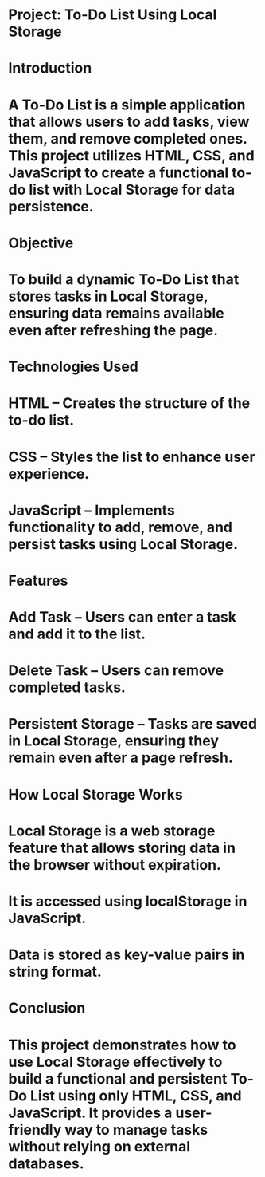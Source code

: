 # Project: To-Do List Using Local Storage


# Introduction
# A To-Do List is a simple application that allows users to add tasks, view them, and remove completed ones. This project utilizes HTML, CSS, and JavaScript to create a functional to-do list with Local Storage for data persistence.

# Objective
# To build a dynamic To-Do List that stores tasks in Local Storage, ensuring data remains available even after refreshing the page.


# Technologies Used
# HTML – Creates the structure of the to-do list.
# CSS – Styles the list to enhance user experience.
# JavaScript – Implements functionality to add, remove, and persist tasks using Local Storage.


# Features
# Add Task – Users can enter a task and add it to the list.
# Delete Task – Users can remove completed tasks.
# Persistent Storage – Tasks are saved in Local Storage, ensuring they remain even after a page refresh.


# How Local Storage Works
# Local Storage is a web storage feature that allows storing data in the browser without expiration.
# It is accessed using localStorage in JavaScript.
# Data is stored as key-value pairs in string format.


# Conclusion
# This project demonstrates how to use Local Storage effectively to build a functional and persistent To-Do List using only HTML, CSS, and JavaScript. It provides a user-friendly way to manage tasks without relying on external databases.




